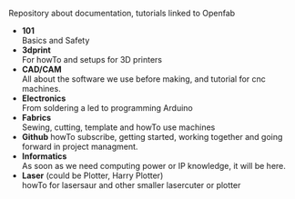 Repository about documentation, tutorials linked to Openfab

- **101**  
  Basics and Safety
- **3dprint**  
  For howTo and setups for 3D printers
- **CAD/CAM**    
  All about the software we use before making, and tutorial for cnc machines. 
- **Electronics**  
  From soldering a led to programming Arduino
- **Fabrics**  
  Sewing, cutting, template and howTo use machines
- **Github**
  howTo subscribe, getting started, working together and going forward in project managment.
- **Informatics**  
  As soon as we need computing power or IP knowledge, it will be here.
- **Laser** (could be Plotter, Harry Plotter)  
  howTo for lasersaur and other smaller lasercuter or plotter
